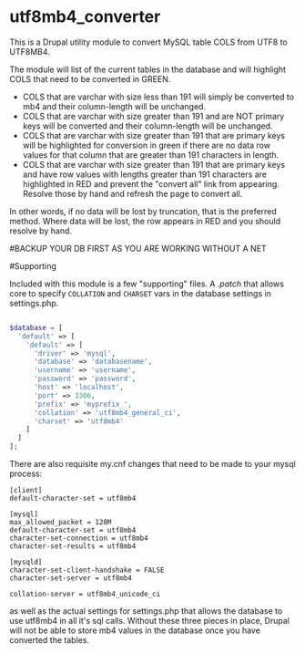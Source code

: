 # utf8mb4_converter

This is a Drupal utility module to convert MySQL table COLS from UTF8 to UTF8MB4.

The module will list of the current tables in the database and will highlight COLS that need to be converted in GREEN. 

* COLS that are varchar with size less than 191 will simply be converted to mb4 and their column-length will be unchanged.
* COLS that are varchar with size greater than 191 and are NOT primary keys will be converted and their column-length will be unchanged.
* COLS that are varchar with size greater than 191 that are primary keys will be highlighted for conversion in green if there are no data row values for that column that are greater than 191 characters in length. 
* COLS that are varchar with size greater than 191 that are primary keys and have row values with lengths greater than 191 characters are highlighted in RED and prevent the "convert all" link from appearing. Resolve those by hand and refresh the page to convert all.

In other words, if no data will be lost by truncation, that is the preferred method. Where data will be lost, the row appears in RED and you should resolve by hand.

#BACKUP YOUR DB FIRST AS YOU ARE WORKING WITHOUT A NET

#Supporting

Included with this module is a few "supporting" files. A _.patch_ that allows core to specify `COLLATION` and `CHARSET` vars in the database settings in settings.php.

```PHP

$database = [
  'default' => [
    'default' => [
      'driver' => 'mysql',
      'database' => 'databasename',
      'username' => 'username',
      'password' => 'password',
      'host' => 'localhost',
      'port' => 3306,
      'prefix' => 'myprefix_',
      'collation' => 'utf8mb4_general_ci',
      'charset' => 'utf8mb4'
    ]
  ]
];


```


There are also requisite my.cnf changes that need to be made to your mysql process:

```
[client]
default-character-set = utf8mb4

[mysql]
max_allowed_packet = 128M
default-character-set = utf8mb4
character-set-connection = utf8mb4
character-set-results = utf8mb4

[mysqld]
character-set-client-handshake = FALSE
character-set-server = utf8mb4

collation-server = utf8mb4_unicode_ci

```

as well as the actual settings for settings.php that allows the database to use utf8mb4 in all it's sql calls. Without these three pieces in place, Drupal will not be able to store mb4 values in the database once you have converted the tables.
